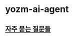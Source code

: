 # yozm-ai-agent


## [자주 묻는 질문들](https://github.com/wapj/yozm-ai-agent/wiki/FAQ#q-%EA%B0%80%EC%83%81%ED%99%98%EA%B2%BD-venv%EB%8A%94-%ED%95%AD%EC%83%81-%ED%99%9C%EC%84%B1%ED%99%94-%ED%95%B4%EC%95%BC%ED%95%98%EB%82%98%EC%9A%94)

